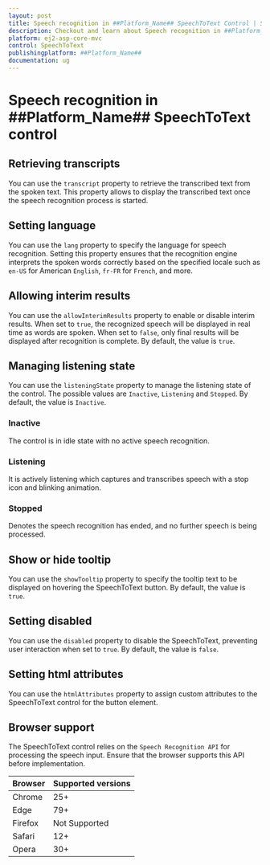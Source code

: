 ```yaml
---
layout: post
title: Speech recognition in ##Platform_Name## SpeechToText Control | Syncfusion
description: Checkout and learn about Speech recognition in ##Platform_Name## SpeechToText control of Syncfusion Essential JS 2 and more.
platform: ej2-asp-core-mvc
control: SpeechToText
publishingplatform: ##Platform_Name##
documentation: ug
---
```


# Speech recognition in ##Platform_Name## SpeechToText control

## Retrieving transcripts

You can use the `transcript` property to retrieve the transcribed text from the spoken text. This property allows to display the transcribed text once the speech recognition process is started.

## Setting language

You can use the `lang` property to specify the language for speech recognition. Setting this property ensures that the recognition engine interprets the spoken words correctly based on the specified locale such as `en-US` for American `English`, `fr-FR` for `French`, and more.

## Allowing interim results

You can use the `allowInterimResults` property to enable or disable interim results. When set to `true`, the recognized speech will be displayed in real time as words are spoken. When set to `false`, only final results will be displayed after recognition is complete. By default, the value is `true`.

## Managing listening state

You can use the `listeningState` property to manage the listening state of the control. The possible values are `Inactive`, `Listening` and `Stopped`. By default, the value is `Inactive`.

### Inactive

The control is in idle state with no active speech recognition.

### Listening

It is actively listening which captures and transcribes speech with a stop icon and blinking animation.

### Stopped

Denotes the speech recognition has ended, and no further speech is being processed.

## Show or hide tooltip

You can use the `showTooltip` property to specify the tooltip text to be displayed on hovering the SpeechToText button. By default, the value is `true`.

## Setting disabled

You can use the `disabled` property to disable the SpeechToText, preventing user interaction when set to `true`. By default, the value is `false`.

## Setting html attributes

You can use the `htmlAttributes` property to assign custom attributes to the SpeechToText control for the button element.

## Browser support

The SpeechToText control relies on the `Speech Recognition API` for processing the speech input. Ensure that the browser supports this API before implementation.

|    Browser    |    Supported versions    |
|--------------|---------------|
|    Chrome     |    25+    |
|    Edge     |    79+    |
|    Firefox     |    Not Supported    |
|    Safari     |    12+    |
|    Opera     |    30+    |
